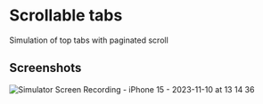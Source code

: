 
# Scrollable tabs

Simulation of top tabs with paginated scroll


## Screenshots

![Simulator Screen Recording - iPhone 15 - 2023-11-10 at 13 14 36](https://github.com/manuelsalinas-mx/SwiftUI-Samples/assets/110424672/e5a37dab-057b-471c-acc5-8ae94bdd9d44)



